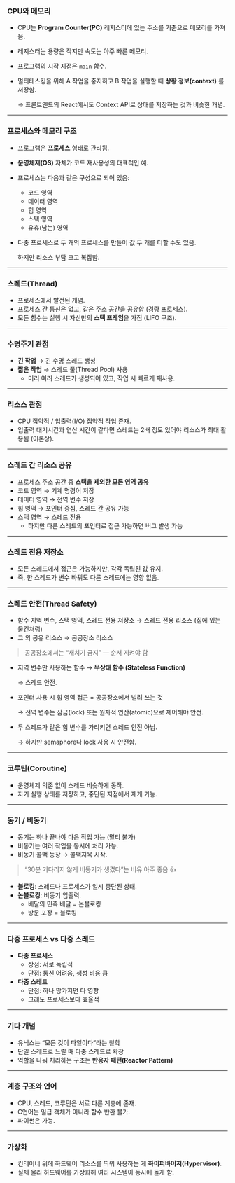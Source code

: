 ### CPU와 메모리

- CPU는 **Program Counter(PC)** 레지스터에 있는 주소를 기준으로 메모리를 가져옴.
- 레지스터는 용량은 작지만 속도는 아주 빠른 메모리.
- 프로그램의 시작 지점은 `main` 함수.
- 멀티태스킹을 위해 A 작업을 중지하고 B 작업을 실행할 때 **상황 정보(context)** 를 저장함.
    
    → 프론트엔드의 React에서도 Context API로 상태를 저장하는 것과 비슷한 개념.
    

---

### 프로세스와 메모리 구조

- 프로그램은 **프로세스** 형태로 관리됨.
- **운영체제(OS)** 자체가 코드 재사용성의 대표적인 예.
- 프로세스는 다음과 같은 구성으로 되어 있음:
    - 코드 영역
    - 데이터 영역
    - 힙 영역
    - 스택 영역
    - 유휴(남는) 영역
- 다중 프로세스로 두 개의 프로세스를 만들어 값 두 개를 더할 수도 있음.
    
    하지만 리소스 부담 크고 복잡함.
    

---

### 스레드(Thread)

- 프로세스에서 발전된 개념.
- 프로세스 간 통신은 없고, 같은 주소 공간을 공유함 (경량 프로세스).
- 모든 함수는 실행 시 자신만의 **스택 프레임**을 가짐 (LIFO 구조).

---

### 수명주기 관점

- **긴 작업** → 긴 수명 스레드 생성
- **짧은 작업** → 스레드 풀(Thread Pool) 사용
    - 미리 여러 스레드가 생성되어 있고, 작업 시 빠르게 재사용.

---

### 리소스 관점

- CPU 집약적 / 입출력(I/O) 집약적 작업 존재.
- 입출력 대기시간과 연산 시간이 같다면 스레드는 2배 정도 있어야 리소스가 최대 활용됨 (이론상).

---

### 스레드 간 리소스 공유

- 프로세스 주소 공간 중 **스택을 제외한 모든 영역 공유**
- 코드 영역 → 기계 명령어 저장
- 데이터 영역 → 전역 변수 저장
- 힙 영역 → 포인터 중심, 스레드 간 공유 가능
- 스택 영역 → 스레드 전용
    - 하지만 다른 스레드의 포인터로 접근 가능하면 버그 발생 가능

---

### 스레드 전용 저장소

- 모든 스레드에서 접근은 가능하지만, 각각 독립된 값 유지.
- 즉, 한 스레드가 변수 바꿔도 다른 스레드에는 영향 없음.

---

### 스레드 안전(Thread Safety)

- 함수 지역 변수, 스택 영역, 스레드 전용 저장소 → 스레드 전용 리소스 (집에 있는 물건처럼)
- 그 외 공유 리소스 → 공공장소 리소스

> 공공장소에서는 “새치기 금지” — 순서 지켜야 함
> 
- 지역 변수만 사용하는 함수 → **무상태 함수 (Stateless Function)**
    
    → 스레드 안전.
    
- 포인터 사용 시 힙 영역 접근 = 공공장소에서 빌려 쓰는 것
    
    → 전역 변수는 잠금(lock) 또는 원자적 연산(atomic)으로 제어해야 안전.
    
- 두 스레드가 같은 힙 변수를 가리키면 스레드 안전 아님.
    
    → 하지만 semaphore나 lock 사용 시 안전함.
    

---

### 코루틴(Coroutine)

- 운영체제 의존 없이 스레드 비슷하게 동작.
- 자기 실행 상태를 저장하고, 중단된 지점에서 재개 가능.

---

### 동기 / 비동기

- 동기는 하나 끝나야 다음 작업 가능 (멀티 불가)
- 비동기는 여러 작업을 동시에 처리 가능.
- 비동기 콜백 등장 → 콜백지옥 시작.

> “30분 기다리지 않게 비동기가 생겼다”는 비유 아주 좋음 👍
> 
- **블로킹**: 스레드나 프로세스가 일시 중단된 상태.
- **논블로킹**: 비동기 입출력.
    - 배달의 민족 배달 = 논블로킹
    - 방문 포장 = 블로킹

---

### 다중 프로세스 vs 다중 스레드

- **다중 프로세스**
    - 장점: 서로 독립적
    - 단점: 통신 어려움, 생성 비용 큼
- **다중 스레드**
    - 단점: 하나 망가지면 다 영향
    - 그래도 프로세스보다 효율적

---

### 기타 개념

- 유닉스는 “모든 것이 파일이다”라는 철학
- 단일 스레드로 느릴 때 다중 스레드로 확장
- 역할을 나눠 처리하는 구조는 **반응자 패턴(Reactor Pattern)**

---

### 계층 구조와 언어

- CPU, 스레드, 코루틴은 서로 다른 계층에 존재.
- C언어는 일급 객체가 아니라 함수 반환 불가.
- 파이썬은 가능.

---

### 가상화

- 컨테이너 위에 하드웨어 리소스를 띄워 사용하는 게 **하이퍼바이저(Hypervisor)**.
- 실제 물리 하드웨어를 가상화해 여러 시스템이 동시에 돌게 함.

